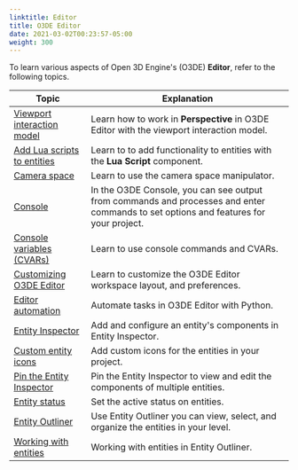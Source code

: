 ```yaml
---
linktitle: Editor
title: O3DE Editor
date: 2021-03-02T00:23:57-05:00
weight: 300
---
```


To learn various aspects of Open 3D Engine's (O3DE) **Editor**, refer to the following topics.

| Topic | Explanation |
| - | - |
| [Viewport interaction model](./viewport) | Learn how to work in **Perspective** in O3DE Editor with the viewport interaction model. |
| [Add Lua scripts to entities](./add-lua-script) | Learn to to add functionality to entities with the **Lua Script** component. |
| [Camera space](./camera-space) | Learn to use the camera space manipulator. |
| [Console](./console) | In the O3DE Console, you can see output from commands and processes and enter commands to set options and features for your project. |
| [Console variables (CVARs)](./console-cvars-commands) | Learn to use console commands and CVARs. |
| [Customizing O3DE Editor](./customizing) | Learn to customize the O3DE Editor workspace layout, and preferences. |
| [Editor automation](./editor-automation) | Automate tasks in O3DE Editor with Python. |
| [Entity Inspector](./entity-inspector) | Add and configure an entity's components in Entity Inspector. |
| [Custom entity icons](./entity-inspector-customize-icon) | Add custom icons for the entities in your project. |
| [Pin the Entity Inspector](./entity-inspector-pin) | Pin the Entity Inspector to view and edit the components of multiple entities. |
| [Entity status](./entity-inspector-status) | Set the active status on entities. |
| [Entity Outliner](./entity-outliner) | Use Entity Outliner you can view, select, and organize the entities in your level. |
| [Working with entities](./entity-outliner-entities) | Working with entities in Entity Outliner. |